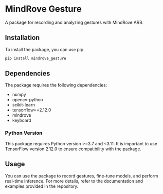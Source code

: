 # MindRove Gesture

A package for recording and analyzing gestures with MindRove ARB.

## Installation

To install the package, you can use pip:

```sh
pip install mindrove_gesture
```

## Dependencies
The package requires the following dependencies:

- numpy
- opencv-python
- scikit-learn
- tensorflow==2.12.0
- mindrove
- keyboard

### Python Version
This package requires Python version >=3.7 and <3.11. It is important to use TensorFlow version 2.12.0 to ensure compatibility with the package.

## Usage
You can use the package to record gestures, fine-tune models, and perform real-time inference. For more details, refer to the documentation and examples provided in the repository.